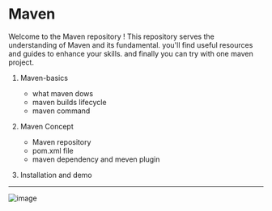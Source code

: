 # Maven

Welcome to the Maven repository ! This repository serves the understanding of Maven and its fundamental. you'll find useful resources and guides to enhance your skills.
and finally you can try with one maven project.

1. Maven-basics
   - what maven dows
   - maven builds lifecycle
   - maven command
  
2. Maven Concept
   - Maven repository
   - pom.xml file
   - maven dependency and meven plugin


3. Installation and demo

--------------------------

![image](https://github.com/gk-aws-dev/Maven/assets/154478305/85ad1d9f-afa1-4847-9278-d3af3ec7052d)
